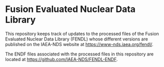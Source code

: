 # Fusion Evaluated Nuclear Data Library

This repository keeps track of updates to the
processed files of the Fusion Evaluated Nuclear Data Library (FENDL)
whose different versions are published on the
IAEA-NDS website at <https://www-nds.iaea.org/fendl/>.

The ENDF files associated with the processed files in this repository
are located at <https://github.com/IAEA-NDS/FENDL-ENDF>.
